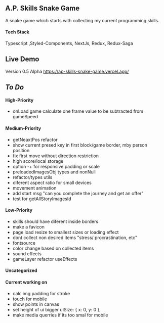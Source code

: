 ## A.P. Skills Snake Game

A snake game which starts with collecting my current programming skills.

#### Tech Stack

Typescript ,Styled-Components, NextJs, Redux, Redux-Saga

## Live Demo

Version 0.5 Alpha
https://ap-skills-snake-game.vercel.app/

## _To Do_

#### High-Priority

- onLoad game calculate one frame value to be subtracted from gameSpeed

#### Medium-Priority

- getNeaxtPos refactor
- show current presed key in first block/game border, mby person position
- fix first move without direction restriction
- high score/local storage
- option -+ for responsive padding or scale
- preloadedImagesObj types and nonNull
- refactor/types utils
- diferent aspect ratio for small devices
- movement animation
- add start msg "can you complete the journey and get an offer"
- test for getAllStoryImagesId

#### Low-Priority

- skills should have diferent inside borders
- make a favicon
- page load resize to smallest sizes or loading effect
- dont collect non desired items "stress/ procrastination, etc"
- fontsource
- color change based on collected items
- sound effects
- gameLayer refactor useEffects

#### Uncategorized

#### Current working on

- calc img padding for stroke
- touch for mobile
- show points in canvas
- set height of ui bigger uISize: { x: 0, y: 0 },
- make media querries if its too smal for mobile
